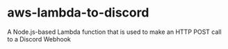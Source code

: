 # aws-lambda-to-discord
A Node.js-based Lambda function that is used to make an HTTP POST call to a Discord Webhook
